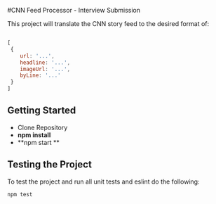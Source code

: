 #CNN Feed Processor - Interview Submission

This project will translate the CNN story feed to the desired format of: 

```js

[
 {
    url: '...',      
    headline: '...',
    imageUrl: '...',
    byLine: '...'
 }
]

```

## Getting Started

- Clone Repository
- **npm install** 
- **npm start **

## Testing the Project

To test the project and run all unit tests and eslint do the following:

```
npm test
```

